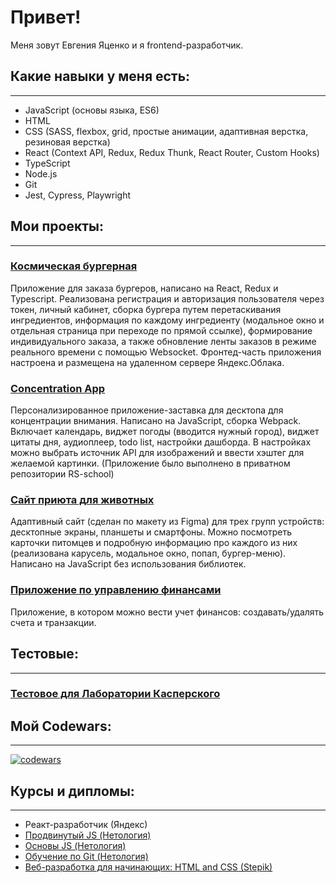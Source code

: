 # Привет!

Меня зовут Евгения Яценко и я frontend-разработчик.

## Какие навыки у меня есть:

---

- JavaScript (основы языка, ES6)
- HTML
- CSS (SASS, flexbox, grid, простые анимации, адаптивная верстка, резиновая верстка)
- React (Context API, Redux, Redux Thunk, React Router, Custom Hooks)
- TypeScript
- Node.js
- Git
- Jest, Cypress, Playwright

## Мои проекты:

---

### [Космическая бургерная](https://github.com/Jenyadio/react-burger)

Приложение для заказа бургеров, написано на React, Redux и Typescript. Реализована регистрация и авторизация пользователя через токен, личный кабинет, сборка бургера путем перетаскивания ингредиентов, информация по каждому ингредиенту (модальное окно и отдельная страница при переходе по прямой ссылке), формирование индивидуального заказа, а также обновление ленты заказов в режиме реального времени с помощью Websocket. Фронтед-часть приложения настроена и размещена на удаленном сервере Яндекс.Облака.

### [Concentration App](https://jenyadio-concentration.netlify.app/)

Персонализированное приложение-заставка для десктопа для концентрации внимания. Написано на JavaScript, сборка Webpack. Включает календарь, виджет погоды (вводится нужный город), виджет цитаты дня, аудиоплеер, todo list, настройки дашборда. В настройках можно выбрать источник API для изображений и ввести хэштег для желаемой картинки.
(Приложение было выполнено в приватном репозитории RS-school)

### [Сайт приюта для животных](https://rolling-scopes-school.github.io/jenyadio-JSFE2023Q1/shelter/pages/main/)

Адаптивный сайт (сделан по макету из Figma) для трех групп устройств: десктопные экраны, планшеты и смартфоны. Можно посмотреть карточки питомцев и подробную информацию про каждого из них (реализована карусель, модальное окно, попап, бургер-меню). Написано на JavaScript без использования библиотек.

### [Приложение по управлению финансами](https://rolling-scopes-school.github.io/jenyadio-JSFE2023Q1/shelter/pages/main/)

Приложение, в котором можно вести учет финансов: создавать/удалять счета и транзакции.

## Тестовые:

---

### [Тестовое для Лаборатории Касперского](https://github.com/Jenyadio/Kaspersky-test)

## Мой Codewars:

---

[![codewars](https://www.codewars.com/users/Jenyadio/badges/large)](https://www.codewars.com/users/username)

## Курсы и дипломы:

---

- Реакт-разработчик (Яндекс)
- [Продвинутый JS (Нетология)](https://github.com/Jenyadio/Jenyadio/public/JS-advanced.png)
- [Основы JS (Нетология)](https://github.com/Jenyadio/Jenyadio/public/JS-beginner.png)
- [Обучение по Git (Нетология)](https://github.com/Jenyadio/Jenyadio/public/Git.png)
- [Веб-разработка для начинающих: HTML and CSS (Stepik)](https://github.com/Jenyadio/Jenyadio/public/stepik.png)
